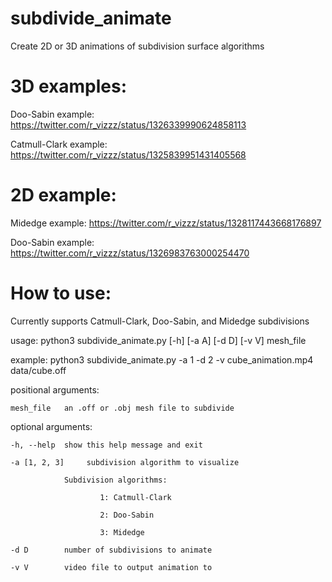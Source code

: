 # subdivide_animate
Create 2D or 3D animations of subdivision surface algorithms

# 3D examples:

Doo-Sabin example: https://twitter.com/r_vizzz/status/1326339990624858113

Catmull-Clark example: https://twitter.com/r_vizzz/status/1325839951431405568

# 2D example:

Midedge example: https://twitter.com/r_vizzz/status/1328117443668176897

Doo-Sabin example: https://twitter.com/r_vizzz/status/1326983763000254470

# How to use:

Currently supports Catmull-Clark, Doo-Sabin, and Midedge subdivisions

usage: python3 subdivide_animate.py [-h] [-a A] [-d D] [-v V] mesh_file

example: python3 subdivide_animate.py -a 1 -d 2 -v cube_animation.mp4 data/cube.off

positional arguments:

    mesh_file   an .off or .obj mesh file to subdivide

optional arguments:

    -h, --help  show this help message and exit
  
    -a [1, 2, 3]     subdivision algorithm to visualize
  
              	Subdivision algorithms:
                
                        1: Catmull-Clark

                        2: Doo-Sabin

                        3: Midedge
                  
    -d D        number of subdivisions to animate
  
    -v V        video file to output animation to
  

